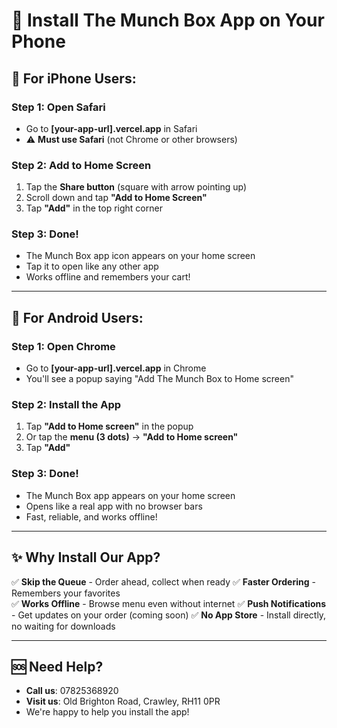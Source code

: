 # 📱 Install The Munch Box App on Your Phone

## 🍎 **For iPhone Users:**

### Step 1: Open Safari
- Go to **[your-app-url].vercel.app** in Safari
- ⚠️ **Must use Safari** (not Chrome or other browsers)

### Step 2: Add to Home Screen
1. Tap the **Share button** (square with arrow pointing up)
2. Scroll down and tap **"Add to Home Screen"**
3. Tap **"Add"** in the top right corner

### Step 3: Done! 
- The Munch Box app icon appears on your home screen
- Tap it to open like any other app
- Works offline and remembers your cart!

---

## 🤖 **For Android Users:**

### Step 1: Open Chrome
- Go to **[your-app-url].vercel.app** in Chrome
- You'll see a popup saying "Add The Munch Box to Home screen"

### Step 2: Install the App
1. Tap **"Add to Home screen"** in the popup
2. Or tap the **menu (3 dots)** → **"Add to Home screen"**
3. Tap **"Add"**

### Step 3: Done!
- The Munch Box app appears on your home screen
- Opens like a real app with no browser bars
- Fast, reliable, and works offline!

---

## ✨ **Why Install Our App?**

✅ **Skip the Queue** - Order ahead, collect when ready
✅ **Faster Ordering** - Remembers your favorites  
✅ **Works Offline** - Browse menu even without internet
✅ **Push Notifications** - Get updates on your order (coming soon)
✅ **No App Store** - Install directly, no waiting for downloads

---

## 🆘 **Need Help?**
- **Call us**: 07825368920
- **Visit us**: Old Brighton Road, Crawley, RH11 0PR
- We're happy to help you install the app!
